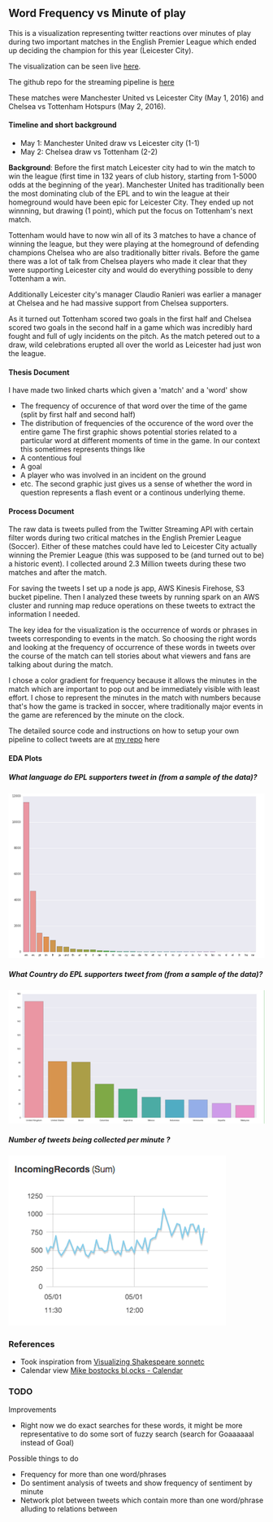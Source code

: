 ## Word Frequency vs Minute of play 

This is a visualization representing twitter reactions over minutes of play during two important matches in the English Premier League which ended up deciding the champion for this year (Leicester City). 

The visualization can be seen live [here](https://mickeykedia.github.io/epl-twitter-viz/).

The github repo for the streaming pipeline is [here](https://github.com/mickeykedia/EPL-Twitter) 

These matches were Manchester United vs Leicester City (May 1, 2016) and Chelsea vs Tottenham Hotspurs (May 2, 2016).

#### Timeline and short background
- May 1: Manchester United draw vs Leicester city (1-1) 
- May 2: Chelsea draw vs Tottenham (2-2) 

**Background**: Before the first match Leicester city had to win the match to win the league (first time in 132 years of club history, starting from 1-5000 odds at the beginning of the year). Manchester United has traditionally been the most dominating club of the EPL and to win the league at their homeground would have been epic for Leicester City. 
They ended up not winnning, but drawing (1 point), which put the focus on Tottenham's next match. 

Tottenham would have to now win all of its 3 matches to have a chance of winning the league, but they were playing at the homeground of defending champions Chelsea who are also traditionally bitter rivals. Before the game there was a lot of talk from Chelsea players who made it clear that they were supporting Leicester city and would do everything possible to deny Tottenham a win. 

Additionally Leicester city's manager Claudio Ranieri was earlier a manager at Chelsea and he had massive support from Chelsea supporters. 

As it turned out Tottenham scored two goals in the first half and Chelsea scored two goals in the second half in a game which was incredibly hard fought and full of ugly incidents on the pitch. As the match petered out to a draw, wild celebrations erupted all over the world as Leicester had just won the league. 

#### Thesis Document

I have made two linked charts which given a 'match' and a 'word' show 
- The frequency of occurence of that word over the time of the game (split by first half and second half)
- The distribution of frequencies of the occurence of the word over the entire game 
The first graphic shows potential stories related to a particular word at different moments of time in the game. In our context this sometimes represents things like
- A contentious foul
- A goal
- A player who was involved in an incident on the ground
- etc. 
The second graphic just gives us a sense of whether the word in question represents a flash event or a continous underlying theme. 


#### Process Document

The raw data is tweets pulled from the Twitter Streaming API with certain filter words during two critical matches in the English Premier League (Soccer). Either of these matches could have led to Leicester City actually winning the Premier League (this was supposed to be (and turned out to be) a historic event). I collected around 2.3 Million tweets during these two matches and after the match. 

For saving the tweets I set up a node js app, AWS Kinesis Firehose, S3 bucket pipeline. Then I analyzed these tweets by running spark on an AWS cluster and running map reduce operations on these tweets to extract the information I needed. 

The key idea for the visualization is the occurrence of words or phrases in tweets corresponding to events in the match. So choosing the right words and looking at the frequency of occurrence of these words in tweets over the course of the match can tell stories about what viewers and fans are talking about during the match. 

I chose a color gradient for frequency because it allows the minutes in the match which are important to pop out and be immediately visible with least effort. I chose to represent the minutes in the match with numbers because that's how the game is tracked in soccer, where traditionally major events in the game are referenced by the minute on the clock. 

The detailed source code and instructions on how to setup your own pipeline to collect tweets are at [my repo](https://github.com/mickeykedia/EPL-Twitter) here

#### EDA Plots 

##### What language do EPL supporters tweet in (from a sample of the data)?
![](EDA/eda_1.png)

##### What Country do EPL supporters tweet from (from a sample of the data)?
![](EDA/country_wise_plot.png)

##### Number of tweets being collected per minute ?
![](EDA/num_tweets_per_minute.png )

### References

- Took inspiration from [Visualizing Shakespeare sonnetc](https://gramener.com/playground/shakespeare/network.html?sonnet=83)
- Calendar view [Mike bostocks bl.ocks - Calendar](https://bl.ocks.org/mbostock/4063318)

### TODO 

Improvements
- Right now we do exact searches for these words, it might be more representative to do some sort of fuzzy search (search for Goaaaaaal instead of Goal)

Possible things to do 
- Frequency for more than one word/phrases
- Do sentiment analysis of tweets and show frequency of sentiment by minute
- Network plot between tweets which contain more than one word/phrase alluding to relations between 
